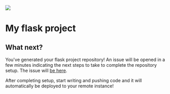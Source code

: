 ![](https://github.com/{_username_}/{_repo_name_}/workflows/CI/badge.svg) 

# My flask project

## What next?

You've generated your flask project repository! An issue will be opened in a few minutes
indicating the next steps to take to complete the repository setup. The issue will [be
here](https://github.com/{_username_}/{_repo_name_}/issues/1).

After completing setup, start writing and pushing code and it will automatically be
deployed to your remote instance!
